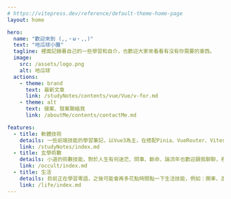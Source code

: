 ```yaml
---
# https://vitepress.dev/reference/default-theme-home-page
layout: home

hero:
  name: "歡迎來到 (,,・ω・,,)"
  text: "地瓜球小攤"
  tagline: 裡面記錄著自己的一些學習和自介，也歡迎大家來看看有沒有你需要的東西。
  image:
    src: /assets/logo.png
    alt: 地瓜球
  actions:
    - theme: brand
      text: 最新文章
      link: /studyNotes/contents/vue/Vue/v-for.md
    - theme: alt
      text: 接案、發案聯絡我
      link: /aboutMe/contents/contactMe.md

features:
  - title: 軟體技術
    details: 一些前端技能的學習筆記，以Vue3為主，在搭配Pinia、VueRouter、Vitest、Axios。往後會在學習TypeScript、Websocket、在搭配一些遊戲引擎，目前以這方向前進中。
    link: /studyNotes/index.md
  - title: 玄學術數
    details: 小道的術數技能，對於人生有何迷茫、問事、斷命、論流年也歡迎跟我聊聊，裡面也有放一些經驗、問術筆記，有想要學習的可以來看看。
    link: /occult/index.md
  - title: 生活
    details: 目前正在學習粵語，之後可能會再多花點時間點一下生活技能，例如：開車、游泳、做菜、等等......
    link: /life/index.md
---
```


<style>
:root {
  --vp-home-hero-name-color: transparent;
  --vp-home-hero-name-background: -webkit-linear-gradient(120deg, #bd34fe, #41d1ff);
}
</style>
